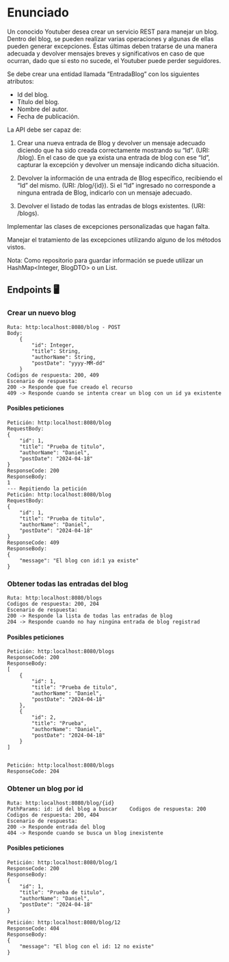 # Enunciado

Un conocido Youtuber desea crear un servicio REST para manejar un blog. Dentro del blog, se pueden realizar varias operaciones y algunas de ellas pueden generar excepciones. Éstas últimas deben tratarse de una manera adecuada y devolver mensajes breves y significativos en caso de que ocurran, dado que si esto no sucede, el Youtuber puede perder seguidores.


Se debe crear una entidad llamada “EntradaBlog” con los siguientes atributos:

- Id del blog.
- Título del blog.
- Nombre del autor.
- Fecha de publicación.

La API debe ser capaz de:

1. Crear una nueva entrada de Blog y devolver un mensaje adecuado diciendo que ha sido creada correctamente mostrando su “Id”. (URI: /blog).
En el caso de que ya exista una entrada de blog con ese “Id”, capturar la excepción y devolver un mensaje indicando dicha situación.

2. Devolver la información de una entrada de Blog específico, recibiendo el “Id” del mismo. (URI: /blog/{id}).
Si el “Id” ingresado no corresponde a ninguna entrada de Blog, indicarlo con un mensaje adecuado.

3. Devolver el listado de todas las entradas de blogs existentes. (URI: /blogs).

Implementar las clases de excepciones personalizadas que hagan falta.

Manejar el tratamiento de las excepciones utilizando alguno de los métodos vistos.


Nota: Como repositorio para guardar información se puede utilizar un HashMap<Integer, BlogDTO> o un List<BlogDTO>.

## Endpoints 🖥️

### Crear un nuevo blog

    Ruta: http:localhost:8080/blog - POST
    Body: 
        {
            "id": Integer,
            "title": String,
            "authorName": String,
            "postDate": "yyyy-MM-dd"
        }
    Codigos de respuesta: 200, 409
    Escenario de respuesta: 
    200 -> Responde que fue creado el recurso
    409 -> Responde cuando se intenta crear un blog con un id ya existente

#### Posibles peticiones
    Petición: http:localhost:8080/blog 
    RequestBody: 
    {
        "id": 1,
        "title": "Prueba de titulo",
        "authorName": "Daniel",
        "postDate": "2024-04-18"
    }
    ResponseCode: 200 
    ResponseBody: 
    1
    --- Repitiendo la petición
    Petición: http:localhost:8080/blog 
    RequestBody: 
    {
        "id": 1,
        "title": "Prueba de titulo",
        "authorName": "Daniel",
        "postDate": "2024-04-18"
    }
    ResponseCode: 409 
    ResponseBody: 
    {
        "message": "El blog con id:1 ya existe"
    }
    

### Obtener todas las entradas del blog

    Ruta: http:localhost:8080/blogs
    Codigos de respuesta: 200, 204 
    Escenario de respuesta: 
    200 -> Responde la lista de todas las entradas de blog
    204 -> Responde cuando no hay ningúna entrada de blog registrad

#### Posibles peticiones
    Petición: http:localhost:8080/blogs
    ResponseCode: 200 
    ResponseBody: 
    [
        {
            "id": 1,
            "title": "Prueba de titulo",
            "authorName": "Daniel",
            "postDate": "2024-04-18"
        },
        {
            "id": 2,
            "title": "Prueba",
            "authorName": "Daniel",
            "postDate": "2024-04-18"
        }
    ]


    Petición: http:localhost:8080/blogs
    ResponseCode: 204 


### Obtener un blog por id

    Ruta: http:localhost:8080/blog/{id}
    PathParams: id: id del blog a buscar    Codigos de respuesta: 200
    Codigos de respuesta: 200, 404
    Escenario de respuesta: 
    200 -> Responde entrada del blog
    404 -> Responde cuando se busca un blog inexistente

#### Posibles peticiones
    Petición: http:localhost:8080/blog/1
    ResponseCode: 200 
    ResponseBody: 
    {
        "id": 1,
        "title": "Prueba de titulo",
        "authorName": "Daniel",
        "postDate": "2024-04-18"
    }

    Petición: http:localhost:8080/blog/12
    ResponseCode: 404 
    ResponseBody: 
    {
        "message": "El blog con el id: 12 no existe"
    }
